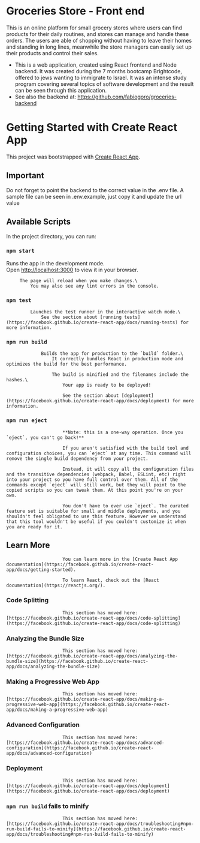 # Groceries Store - Front end

This is an online platform for small grocery stores where users can find products for their daily routines, and stores can manage and handle these orders. The users are able of shopping without having to leave their homes and standing in long lines, meanwhile the store managers can easily set up their products and control their sales. 

- This is a web application, created using React frontend and
  Node backend. It was created during the 7 months bootcamp
  Brightcode, offered to jews wanting to immigrate to Israel. It
  was an intense study program covering several topics of software
  development and the result can be seen through this application.
- See also the backend at: https://github.com/fabiogoro/groceries-backend

# Getting Started with Create React App

This project was bootstrapped with [Create React App](https://github.com/facebook/create-react-app).

## Important

Do not forget to point the backend to the correct value in the .env file. A sample file can be seen in .env.example, just copy it and update the url value


## Available Scripts

In the project directory, you can run:

### `npm start`

Runs the app in the development mode.\
 Open [http://localhost:3000](http://localhost:3000) to view it in your browser.

         The page will reload when you make changes.\
             You may also see any lint errors in the console.

### `npm test`

             Launches the test runner in the interactive watch mode.\
                 See the section about [running tests](https://facebook.github.io/create-react-app/docs/running-tests) for more information.

### `npm run build`

                 Builds the app for production to the `build` folder.\
                     It correctly bundles React in production mode and optimizes the build for the best performance.

                     The build is minified and the filenames include the hashes.\
                         Your app is ready to be deployed!

                         See the section about [deployment](https://facebook.github.io/create-react-app/docs/deployment) for more information.

### `npm run eject`

                         **Note: this is a one-way operation. Once you `eject`, you can't go back!**

                         If you aren't satisfied with the build tool and configuration choices, you can `eject` at any time. This command will remove the single build dependency from your project.

                         Instead, it will copy all the configuration files and the transitive dependencies (webpack, Babel, ESLint, etc) right into your project so you have full control over them. All of the commands except `eject` will still work, but they will point to the copied scripts so you can tweak them. At this point you're on your own.

                         You don't have to ever use `eject`. The curated feature set is suitable for small and middle deployments, and you shouldn't feel obligated to use this feature. However we understand that this tool wouldn't be useful if you couldn't customize it when you are ready for it.

## Learn More

                         You can learn more in the [Create React App documentation](https://facebook.github.io/create-react-app/docs/getting-started).

                         To learn React, check out the [React documentation](https://reactjs.org/).

### Code Splitting

                         This section has moved here: [https://facebook.github.io/create-react-app/docs/code-splitting](https://facebook.github.io/create-react-app/docs/code-splitting)

### Analyzing the Bundle Size

                         This section has moved here: [https://facebook.github.io/create-react-app/docs/analyzing-the-bundle-size](https://facebook.github.io/create-react-app/docs/analyzing-the-bundle-size)

### Making a Progressive Web App

                         This section has moved here: [https://facebook.github.io/create-react-app/docs/making-a-progressive-web-app](https://facebook.github.io/create-react-app/docs/making-a-progressive-web-app)

### Advanced Configuration

                         This section has moved here: [https://facebook.github.io/create-react-app/docs/advanced-configuration](https://facebook.github.io/create-react-app/docs/advanced-configuration)

### Deployment

                         This section has moved here: [https://facebook.github.io/create-react-app/docs/deployment](https://facebook.github.io/create-react-app/docs/deployment)

### `npm run build` fails to minify

                         This section has moved here: [https://facebook.github.io/create-react-app/docs/troubleshooting#npm-run-build-fails-to-minify](https://facebook.github.io/create-react-app/docs/troubleshooting#npm-run-build-fails-to-minify)
